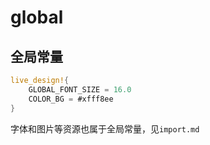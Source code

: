 # global

## 全局常量

```rust
live_design!{
    GLOBAL_FONT_SIZE = 16.0
    COLOR_BG = #xfff8ee
}
```

字体和图片等资源也属于全局常量，见`import.md`
